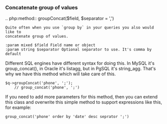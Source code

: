 
### Concatenate group of values

.. php:method:: groupConcat($field, $separator = ',')

    Quite often when you use `group by` in your queries you also would like to
    concatenate group of values.

    :param mixed $field Field name or object
    :param string $separator Optional separator to use. It's comma by default

Different SQL engines have different syntax for doing this.
In MySQL it's group_concat(), in Oracle it's listagg, but in PgSQL it's string_agg.
That's why we have this method which will take care of this.

    $q->groupConcat('phone', ';');
        // group_concat('phone', ';')

If you need to add more parameters for this method, then you can extend this class
and overwrite this simple method to support expressions like this, for example:

    group_concat('phone' order by 'date' desc seprator ';')


